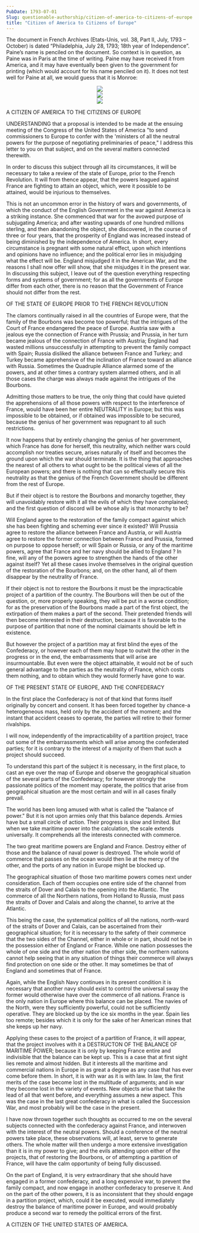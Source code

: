 ```yaml
---
PubDate: 1793-07-01
Slug: questionable-authorship/citizen-of-america-to-citizens-of-europe
title: "Citizen of America to Citizens of Europe"
---
```


   The document in French Archives (Etats-Unis, vol. 38, Part II, July, 1793 – October) is dated “Philadelphia, July 28, 1793;
   18th year of Independence”. Paine’s name is penciled on the document. So context is in question, as Paine was in Paris at
   the time of writing. Paine may have received it from America, and it may have eventually been given to the government
   for printing (which would account for his name penciled on it). It does not test well for Paine at all, we would guess
   that it is Monroe:

<center><img src="/images/citizen-of-america-to-citizens-of-europe-h.png"></center>
<center><img src="/images/citizen-of-america-to-citizens-of-europe-i.png"></center>
<center><img src="/images/citizen-of-america-to-citizens-of-europe-o.png"></center>

   A CITIZEN OF AMERICA TO THE CITIZENS OF EUROPE

   UNDERSTANDING that a proposal is intended to be made at the ensuing
   meeting of the Congress of the United States of America "to send
   commissioners to Europe to confer with the 'ministers of all the neutral
   powers for the purpose of negotiating preliminaries of peace," I address
   this letter to you on that subject, and on the several matters connected
   therewith.

   In order to discuss this subject through all its circumstances, it will
   be necessary to take a review of the state of Europe, prior to the French
   Revolution. It will from thence appear, that the powers leagued against
   France are fighting to attain an object, which, were it possible to be
   attained, would be injurious to themselves.

   This is not an uncommon error in the history of wars and governments, of
   which the conduct of the English Government in the war against America is
   a striking instance. She commenced that war for the avowed purpose of
   subjugating America; and after wasting upwards of one hundred millions
   sterling, and then abandoning the object, she discovered, in the course of
   three or four years, that the prosperity of England was increased instead
   of being diminished by the independence of America. In short, every
   circumstance is pregnant with some natural effect, upon which intentions
   and opinions have no influence; and the political error lies in misjudging
   what the effect will be. England misjudged it in the American War, and the
   reasons I shall now offer will show, that she misjudges it in the present
   war. In discussing this subject, I leave out of the question everything
   respecting forms and systems of government; for as all the governments of
   Europe differ from each other, there is no reason that the Government of
   France should not differ from the rest.

   OF THE STATE OF EUROPE PRIOR TO THE FRENCH REVOLUTION

   The clamors continually raised in all the countries of Europe were, that
   the family of the Bourbons was become too powerful; that the intrigues of
   the Court of France endangered the peace of Europe. Austria saw with a
   jealous eye the connection of France with Prussia; and Prussia, in her
   turn became jealous of the connection of France with Austria; England had
   wasted millions unsuccessfully in attempting to prevent the family compact
   with Spain; Russia disliked the alliance between France and Turkey; and
   Turkey became apprehensive of the inclination of France toward an alliance
   with Russia. Sometimes the Quadruple Alliance alarmed some of the powers,
   and at other times a contrary system alarmed others, and in all those
   cases the charge was always made against the intrigues of the Bourbons.

   Admitting those matters to be true, the only thing that could have quieted
   the apprehensions of all those powers with respect to the interference of
   France, would have been her entire NEUTRALITY in Europe; but this was
   impossible to be obtained, or if obtained was impossible to be secured,
   because the genius of her government was repugnant to all such
   restrictions.

   It now happens that by entirely changing the genius of her government,
   which France has done for herself, this neutrality, which neither wars
   could accomplish nor treaties secure, arises naturally of itself and
   becomes the ground upon which the war should terminate. It is the thing
   that approaches the nearest of all others to what ought to be the
   political views of all the European powers; and there is nothing that can
   so effectually secure this neutrality as that the genius of the French
   Government should be different from the rest of Europe.

   But if their object is to restore the Bourbons and monarchy together, they
   will unavoidably restore with it all the evils of which they have
   complained; and the first question of discord will be whose ally is that
   monarchy to be?

   Will England agree to the restoration of the family compact against which
   she has been fighting and scheming ever since it existed? Will Prussia
   agree to restore the alliance between France and Austria, or will Austria
   agree to restore the former connection between France and Prussia, formed
   on purpose to oppose herself; or will Spain or Russia, or any of the
   maritime powers, agree that France and her navy should be allied to
   England ? In fine, will any of the powers agree to strengthen the hands of
   the other against itself? Yet all these cases involve themselves in the
   original question of the restoration of the Bourbons; and, on the other
   hand, all of them disappear by the neutrality of France.

   If their object is not to restore the Bourbons it must be the
   impracticable project of a partition of the country. The Bourbons will
   then be out of the question, or, more properly speaking, they will be put
   in a worse condition; for as the preservation of the Bourbons made a part
   of the first object, the extirpation of them makes a part of the second.
   Their pretended friends will then become interested in their destruction,
   because it is favorable to the purpose of partition that none of the
   nominal claimants should be left in existence.

   But however the project of a partition may at first blind the eyes of the
   Confederacy, or however each of them may hope to outwit the other in the
   progress or in the end, the embarrassments that will arise are
   insurmountable. But even were the object attainable, it would not be of
   such general advantage to the parties as the neutrality of France, which
   costs them nothing, and to obtain which they would formerly have gone to
   war.

   OF THE PRESENT STATE OF EUROPE, AND THE CONFEDERACY

   In the first place the Confederacy is not of that kind that forms itself
   originally by concert and consent. It has been forced together by chance-a
   heterogeneous mass, held only by the accident of the moment; and the
   instant that accident ceases to operate, the parties will retire to their
   former rivalships.

   I will now, independently of the impracticability of a partition project,
   trace out some of the embarrassments which will arise among the
   confederated parties; for it is contrary to the interest of a majority of
   them that such a project should succeed.

   To understand this part of the subject it is necessary, in the first
   place, to cast an eye over the map of Europe and observe the geographical
   situation of the several parts of the Confederacy; for however strongly
   the passionate politics of the moment may operate, the politics that arise
   from geographical situation are the most certain and will in all cases
   finally prevail.

   The world has been long amused with what is called the "balance of
   power." But it is not upon armies only that this balance depends. Armies
   have but a small circle of action. Their progress is slow and limited. But
   when we take maritime power into the calculation, the scale extends
   universally. It comprehends all the interests connected with commerce.

   The two great maritime powers are England and France. Destroy either of
   those and the balance of naval power is destroyed. The whole world of
   commerce that passes on the ocean would then lie at the mercy of the
   other, and the ports of any nation in Europe might be blocked up.

   The geographical situation of those two maritime powers comes next under
   consideration. Each of them occupies one entire side of the channel from
   the straits of Dover and Calais to the opening into the Atlantic. The
   commerce of all the Northern nations, from Holland to Russia, must pass
   the straits of Dover and Calais and along the channel, to arrive at the
   Atlantic.

   This being the case, the systematical politics of all the nations,
   north-ward of the straits of Dover and Calais, can be ascertained from
   their geographical situation; for it is necessary to the safety of their
   commerce that the two sides of the Channel, either in whole or in part,
   should not be in the possession either of England or France. While one
   nation possesses the whole of one side and the other nation the other
   side, the northern nations cannot help seeing that in any situation of
   things their commerce will always find protection on one side or the
   other. It may sometimes be that of England and sometimes that of France.

   Again, while the English Navy continues in its present condition it is
   necessary that another navy should exist to control the universal sway the
   former would otherwise have over the commerce of all nations. France is
   the only nation in Europe where this balance can be placed. The navies of
   the North, were they sufficiently powerful, could not be sufficiently
   operative. They are blocked up by the ice six months in the year. Spain
   lies too remote; besides which it is only for the sake of her American
   mines that she keeps up her navy.

   Applying these cases to the project of a partition of France, it will
   appear, that the project involves with it a DESTRUCTON OF THE BALANCE OF
   MARITIME POWER; because it is only by keeping France entire and
   indivisible that the balance can be kept up. This is a case that at first
   sight lies remote and almost hidden. But it interests all the maritime and
   commercial nations in Europe in as great a degree as any case that has
   ever come before them. In short, it is with war as it is with law. In law,
   the first merits of the case become lost in the multitude of arguments;
   and in war they become lost in the variety of events. New objects arise
   that take the lead of all that went before, and everything assumes a new
   aspect. This was the case in the last great confederacy in what is called
   the Succession War, and most probably will be the case in the present.

   I have now thrown together such thoughts as occurred to me on the several
   subjects connected with the confederacy against France, and interwoven
   with the interest of the neutral powers. Should a conference of the
   neutral powers take place, these observations will, at least, serve to
   generate others. The whole matter will then undergo a more extensive
   investigation than it is in my power to give; and the evils attending upon
   either of the projects, that of restoring the Bourbons, or of attempting a
   partition of France, will have the calm opportunity of being fully
   discussed.

   On the part of England, it is very extraordinary that she should have
   engaged in a former confederacy, and a long expensive war, to prevent the
   family compact, and now engage in another confederacy to preserve it. And
   on the part of the other powers, it is as inconsistent that they should
   engage in a partition project, which, could it be executed, would
   immediately destroy the balance of maritime power in Europe, and would
   probably produce a second war to remedy the political errors of the first.

   A CITIZEN OF THE UNITED STATES OF AMERICA.
